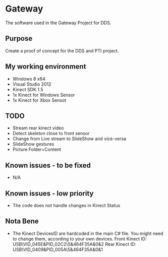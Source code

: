 Gateway
=======

The software used in the Gateway Project for DDS.


Purpose
-------
Create a proof of concept for the DDS and PTI project.


My working environment
----------------------
* Windows 8 x64
* Visual Studio 2012
* Kinect SDK 1.5
* 1x Kinect for Windows Sensor
* 1x Kinect for Xbox Sensot


TODO
----
* Stream rear kinect video
* Detect skeleton close to front sensor
* Change from Live stream to SlideShow and vice-versa
* SlideShow gestures
* Picture Folder+Content


Known issues - to be fixed
--------------------------
* N/A


Known issues - low priority
---------------------------
* The code does not handle changes in Kinect Status


Nota Bene
---------
* The Kinect DevicesID are hardcoded in the main C# file. You might need to change them, according to your own devices.
Front Kinect ID: USB\VID_045E&PID_02C2\5&464F35A&0&2
Rear  Kinect ID: USB\VID_0409&PID_005A\5&464F35A&0&1